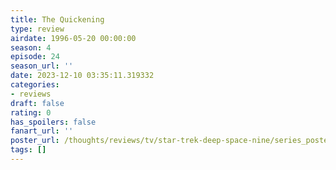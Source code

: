```yaml
---
title: The Quickening
type: review
airdate: 1996-05-20 00:00:00
season: 4
episode: 24
season_url: ''
date: 2023-12-10 03:35:11.319332
categories:
- reviews
draft: false
rating: 0
has_spoilers: false
fanart_url: ''
poster_url: /thoughts/reviews/tv/star-trek-deep-space-nine/series_poster.jpg
tags: []
---
```


